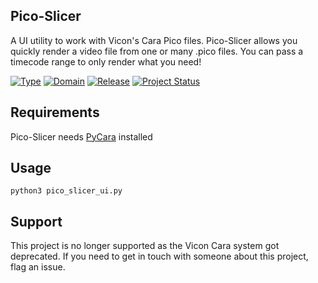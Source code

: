 Pico-Slicer
-----------

A UI utility to work with Vicon's Cara Pico files.
Pico-Slicer allows you quickly render a video file from one or many .pico files.
You can pass a timecode range to only render what you need!

[![Type][type]](#)
[![Domain][domain]](#)
[![Release][release]](#)
[![Project Status][project-status]](#)

[project-status]: https://img.shields.io/badge/status-life%20support-important.svg
[type]: https://img.shields.io/badge/type-desktop%20ui-blue.svg
[domain]: https://img.shields.io/badge/domain-face%20mocap-pink.svg
[release]: https://img.shields.io/badge/release-unreleased-orange.svg

Requirements
------------
Pico-Slicer needs [PyCara](https://www.vicon.com/software/pycara/) installed 

Usage
-----
```
python3 pico_slicer_ui.py
```

Support
-------
This project is no longer supported as the Vicon Cara system got deprecated.
If you need to get in touch with someone about this project, flag an issue.
